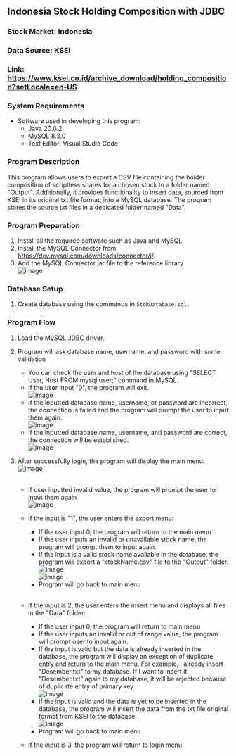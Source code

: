 ## Indonesia Stock Holding Composition with JDBC

### Stock Market: Indonesia
### Data Source: KSEI
### Link: https://www.ksei.co.id/archive_download/holding_composition?setLocale=en-US

### System Requirements
- Software used in developing this program:
  - Java 20.0.2
  - MySQL 8.3.0
  - Text Editor: Visual Studio Code

### Program Description
This program allows users to export a CSV file containing the holder composition of scriptless shares for a chosen stock to a folder named "Output". Additionally, it provides functionality to insert data, sourced from KSEI in its original txt file format, into a MySQL database. The program stores the source txt files in a dedicated folder named "Data".

### Program Preparation
1. Install all the required software such as Java and MySQL.
2. Install the MySQL Connector from https://dev.mysql.com/downloads/connector/j/.
3. Add the MySQL Connector jar file to the reference library. <br>
   ![image](https://github.com/RichSvK/Stock_Holder_Composition_Java/assets/87809864/72783c0b-b67e-4c57-a82b-cac5fae66786)

### Database Setup
1. Create database using the commands in `StokDatabase.sql`.

### Program Flow
1. Load the MySQL JDBC driver.
2. Program will ask database name, username, and password with some validation
    * You can check the user and host of the database using "SELECT User, Host FROM mysql.user;" command in MySQL.
    * If the user input "0", the program will exit.
      <br>
      ![image](https://github.com/RichSvK/Stock_Holder_Composition_Java/assets/87809864/3f02ee92-9f74-4f45-a5fb-42c996437337)
      <br>   
    * If the inputted database name, username, or password are incorrect, the connection is failed and the program will prompt the user to input them again.
      <br>
      ![image](https://github.com/RichSvK/Stock_Holder_Composition_Java/assets/87809864/e5c229d7-5342-4398-9a5a-c7830444848d)
      <br>
    * If the inputted database name, username, and password are correct, the connection will be established.
      <br>
      ![image](https://github.com/RichSvK/Stock_Holder_Composition_Java/assets/87809864/75ae70a2-a239-4285-b544-6a03c43757df)
      <br>  
3.  After successfully login, the program will display the main menu.
    <br>
    ![image](https://github.com/RichSvK/Stock_Holder_Composition_Java/assets/87809864/0c7f1230-0758-4038-942e-8a45ca019852)
    <br><br>

    - If user inputted invalid value, the program will prompt the user to input them again
      <br>
      ![image](https://github.com/RichSvK/Stock_Holder_Composition_Java/assets/87809864/8a2fd251-12a3-482f-afde-0496a402a625)
      <br>

    - If the input is "1", the user enters the export menu:
      * If the user input 0, the program will return to the main menu.
      * If the user inputs an invalid or unavailable stock name, the program will prompt them to input again.
      * If the input is a valid stock name available in the database, the program will export a "stockName.csv" file to the "Output" folder.
        <br>
        ![image](https://github.com/RichSvK/Stock_Holder_Composition_Java/assets/87809864/ddeaf13a-7e6b-4344-9093-b55fcc2e48c7)
        <br>
        ![image](https://github.com/RichSvK/Stock_Holder_Composition_Java/assets/87809864/fb2dc76a-a429-44af-bcd1-e79cd7ced3d6)
        <br>
      * Program will go back to main menu
      <br>
  
    - If the input is 2, the user enters the insert menu and displays all files in the "Data" folder:
      * If the user input 0, the program will return to main menu
      * If the user inputs an invalid or out of range value, the program will prompt user to input again.
      * If the input is valid but the data is already inserted in the database, the program will display an exception of duplicate entry and return to the main menu.
      For example, I already insert "Desember.txt" to my database. If I want to insert it "Desember.txt" again to my database, it will be rejected because of duplicate entry of primary key
        <br>
        ![image](https://github.com/RichSvK/Stock_Holder_Composition_Java/assets/87809864/5f8f9b93-af60-449a-9840-42d183007b1f)
        <br>
      * If the input is valid and the data is yet to be inserted in the database, the program will insert the data from the txt file original format from KSEI to the database.
        <br>
        ![image](https://github.com/RichSvK/Stock_Holder_Composition_Java/assets/87809864/5bac3c9f-684d-4e42-9b29-ec68e202b123)
        <br>
      * Program will go back to main menu

    - If the input is 3, the program will return to login menu